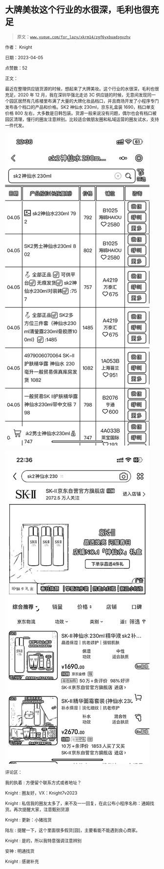 # 大牌美妆这个行业的水很深，毛利也很充足

> 原文：[`www.yuque.com/for_lazy/xkrm14/zgf6yxbuadsgvzhv`](https://www.yuque.com/for_lazy/xkrm14/zgf6yxbuadsgvzhv)

作者： Knight

日期：2023-04-05

点赞数：52

正文：

最近在整理供应链货源的时候，想起来了大牌美妆。这个行业的水很深，毛利也很充足，2020 年 12 月，我在深圳华强北走访 3C 供应链的时候，无意间发现同一个园区居然有几栋楼里布满了大量的大牌化妆品档口，并且商场开发了小程序专门发布各个档口的产品和价格。SK2 神仙水 230ml，京东礼盒装 1690，档口单支价格 800 左右，大多数是日韩包装。货源一般来说没有问题，偶尔也会有档口被园区清理，懂行的圈友注意辨别。比较适合做朋友圈和私域运营的圈友试水，支持一件代发。

![](img/ef042e03d036934e994b2fe6f86235b1.png)

![](img/1760fa2b0104605ffa09bfbd3b68b76e.png)

评论区：

我的执着 : 方便留个联系方式或者地址？

Knight : 圈友好，VX：Knight7v2023

Knight : 私信我的圈友太多了，来不及一一回复，在此公布小程序名称：通姆找货。再次提醒大家，注意甄别货源

Knight : 更新：小猪找货

陆左 : 提醒一下，这个里面很多假货[囧]，主要看能不能遇到良心商家。

Knight : 是的，所以我特意强调注意辨别

安神 : 明通找货

Knight : 感谢补充



